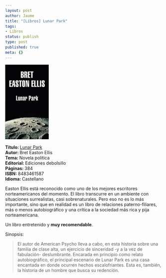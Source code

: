 ```yaml
---
layout: post
author: Jaume
title: "[Libros] Lunar Park"
tags:
- Libros
status: publish
type: post
published: true
meta: {}
---
```

<img src="../images_posts/LunarPark.jpg">

<b>Título: </b><a href="http://www.elcorteingles.es/libros/producto/libro_descripcion.asp?CODIISBN=6520377620">Lunar Park</a>  
<b>Autor: </b>Bret Easton Ellis  
<b>Tema: </b>Novela política  
<b>Editorial: </b>Ediciones debolsillo  
<b>Páginas: </b>384  
<b>ISBN: </b>8483461587  
<b>Idioma: </b>Castellano  

Easton Ellis está reconocido como uno de los mejores escritores norteamericanos del momento. El libro transcurre en un ambiente con situaciones surrealistas, casi sobrenaturales. Pero eso no es lo más importante, sino que en realidad es un libro de relaciones paterno-filiares, más o menos autobiográfico y una crítica a la sociedad más rica y pija norteamericana.

Un libro entretenido y <strong>muy recomendable</strong>.

Sinopsis:
<blockquote>El autor de American Psycho lleva a cabo, en esta historia sobre una familia de clase alta, un ejercicio de sinceridad -y a la vez de fabulación- deslumbrante. Encarada en principio como relato autobiográfico, el principal escenario de Lunar Park es una casa encantada en donde ocurren hechos escalofriantes. Esta es, también, la historia de un hombre que busca su redención.</blockquote>
